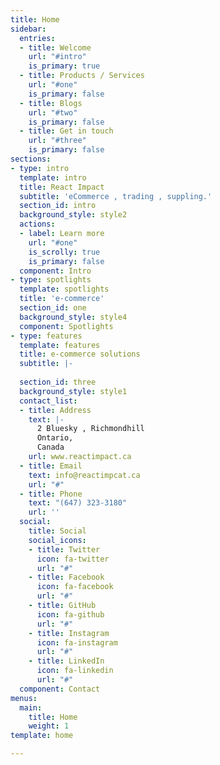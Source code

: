 ```yaml
---
title: Home
sidebar:
  entries:
  - title: Welcome
    url: "#intro"
    is_primary: true
  - title: Products / Services
    url: "#one"
    is_primary: false
  - title: Blogs
    url: "#two"
    is_primary: false
  - title: Get in touch
    url: "#three"
    is_primary: false
sections:
- type: intro
  template: intro
  title: React Impact 
  subtitle: 'eCommerce , trading , suppling.'
  section_id: intro
  background_style: style2
  actions:
  - label: Learn more
    url: "#one"
    is_scrolly: true
    is_primary: false
  component: Intro
- type: spotlights
  template: spotlights
  title: 'e-commerce'
  section_id: one
  background_style: style4
  component: Spotlights
- type: features
  template: features
  title: e-commerce solutions
  subtitle: |-
   
  section_id: three
  background_style: style1
  contact_list:
  - title: Address
    text: |-
      2 Bluesky , Richmondhill 
      Ontario, 
      Canada
    url: www.reactimpact.ca
  - title: Email
    text: info@reactimpcat.ca
    url: "#"
  - title: Phone
    text: "(647) 323-3180"
    url: ''
  social:
    title: Social
    social_icons:
    - title: Twitter
      icon: fa-twitter
      url: "#"
    - title: Facebook
      icon: fa-facebook
      url: "#"
    - title: GitHub
      icon: fa-github
      url: "#"
    - title: Instagram
      icon: fa-instagram
      url: "#"
    - title: LinkedIn
      icon: fa-linkedin
      url: "#"
  component: Contact
menus:
  main:
    title: Home
    weight: 1
template: home

---
```


